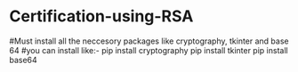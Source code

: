 # Certification-using-RSA
#Must install all the neccesory packages like cryptography, tkinter and base 64
                        #you can install like:-
                        pip install cryptography
                        pip install tkinter
                        pip install base64

